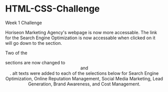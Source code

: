 # HTML-CSS-Challenge

Week 1 Challenge

Horiseon Marketing Agency's webpage is now more accessable. The link for the Search Engine Optimization is now accessable when clicked on it will go down to the section.

Two of the<div>sections are now changed to <header> and <footer>. alt texts were added to each of the selections below for Search Engine Optimization, Online Reputation Management, Social Media Marketing, Lead Generation, Brand Awareness, and Cost Management.
